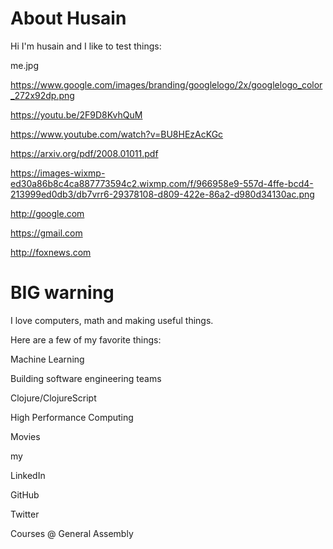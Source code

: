 

# About Husain

Hi I'm husain and I like to test things: 

me.jpg

https://www.google.com/images/branding/googlelogo/2x/googlelogo_color_272x92dp.png

https://youtu.be/2F9D8KvhQuM

https://www.youtube.com/watch?v=BU8HEzAcKGc

https://arxiv.org/pdf/2008.01011.pdf

https://images-wixmp-ed30a86b8c4ca887773594c2.wixmp.com/f/966958e9-557d-4ffe-bcd4-213999ed0db3/db7vrr6-29378108-d809-422e-86a2-d980d34130ac.png


http://google.com

https://gmail.com

http://foxnews.com

<h1 style="color=red">BIG warning</h1>


I love computers, math and making useful things. 

Here are a few of my favorite things: 

Machine Learning

Building software engineering teams

Clojure/ClojureScript

High Performance Computing

Movies  

my

LinkedIn

GitHub

Twitter

Courses @ General Assembly 



